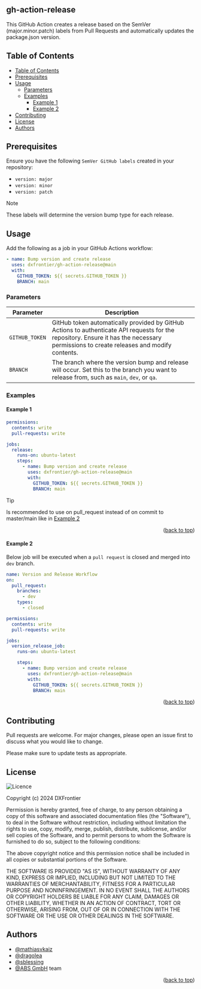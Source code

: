 <h2> gh-action-release </h2>

This GitHub Action creates a release based on the SemVer (major.minor.patch) labels from Pull Requests and automatically updates the package.json version.

## Table of Contents

- [Table of Contents](#table-of-contents)
- [Prerequisites](#prerequisites)
- [Usage](#usage)
  - [Parameters](#parameters)
  - [Examples](#examples)
    - [Example 1](#example-1)
    - [Example 2](#example-2)
- [Contributing](#contributing)
- [License](#license)
- [Authors](#authors)

## Prerequisites

Ensure you have the following `SemVer GitHub labels` created in your repository:

- `version: major`
- `version: minor`
- `version: patch`

> [!NOTE]
> These labels will determine the version bump type for each release.

## Usage

Add the following as a job in your GitHub Actions workflow:

```yaml
- name: Bump version and create release
  uses: dxfrontier/gh-action-release@main
  with:
    GITHUB_TOKEN: ${{ secrets.GITHUB_TOKEN }}
    BRANCH: main
```

### Parameters

| Parameter      | Description                                                                                                                                                                            |
| -------------- | -------------------------------------------------------------------------------------------------------------------------------------------------------------------------------------- |
| `GITHUB_TOKEN` | GitHub token automatically provided by GitHub Actions to authenticate API requests for the repository. Ensure it has the necessary permissions to create releases and modify contents. |
| `BRANCH`       | The branch where the version bump and release will occur. Set this to the branch you want to release from, such as `main`, `dev`, or `qa`.                                             |

### Examples

#### Example 1

```yaml
permissions:
  contents: write
  pull-requests: write

jobs:
  release:
    runs-on: ubuntu-latest
    steps:
      - name: Bump version and create release
        uses: dxfrontier/gh-action-release@main
        with:
          GITHUB_TOKEN: ${{ secrets.GITHUB_TOKEN }}
          BRANCH: main
```

> [!TIP]
> Is recommended to use on pull_request instead of on commit to master/main like in [Example 2](#example-2)

<p align="right">(<a href="#table-of-contents">back to top</a>)</p>

#### Example 2

Below job will be executed when a `pull request` is closed and merged into `dev` branch.

```yaml
name: Version and Release Workflow
on:
  pull_request:
    branches:
      - dev
    types:
      - closed

permissions:
  contents: write
  pull-requests: write

jobs:
  version_release_job:
    runs-on: ubuntu-latest

    steps:
      - name: Bump version and create release
        uses: dxfrontier/gh-action-release@main
        with:
          GITHUB_TOKEN: ${{ secrets.GITHUB_TOKEN }}
          BRANCH: main
```

<p align="right">(<a href="#table-of-contents">back to top</a>)</p>

## Contributing

Pull requests are welcome. For major changes, please open an issue first
to discuss what you would like to change.

Please make sure to update tests as appropriate.

## License

![Licence](https://img.shields.io/github/license/Ileriayo/markdown-badges?style=for-the-badge)

Copyright (c) 2024 DXFrontier

Permission is hereby granted, free of charge, to any person obtaining a copy
of this software and associated documentation files (the "Software"), to deal
in the Software without restriction, including without limitation the rights
to use, copy, modify, merge, publish, distribute, sublicense, and/or sell
copies of the Software, and to permit persons to whom the Software is
furnished to do so, subject to the following conditions:

The above copyright notice and this permission notice shall be included in all
copies or substantial portions of the Software.

THE SOFTWARE IS PROVIDED "AS IS", WITHOUT WARRANTY OF ANY KIND, EXPRESS OR
IMPLIED, INCLUDING BUT NOT LIMITED TO THE WARRANTIES OF MERCHANTABILITY,
FITNESS FOR A PARTICULAR PURPOSE AND NONINFRINGEMENT. IN NO EVENT SHALL THE
AUTHORS OR COPYRIGHT HOLDERS BE LIABLE FOR ANY CLAIM, DAMAGES OR OTHER
LIABILITY, WHETHER IN AN ACTION OF CONTRACT, TORT OR OTHERWISE, ARISING FROM,
OUT OF OR IN CONNECTION WITH THE SOFTWARE OR THE USE OR OTHER DEALINGS IN THE
SOFTWARE.

## Authors

- [@mathiasvkaiz](https://github.com/mathiasvkaiz)
- [@dragolea](https://github.com/dragolea)
- [@sblessing](https://github.com/sblessing)
- [@ABS GmbH](https://www.abs-gmbh.de/) team

<p align="right">(<a href="#table-of-contents">back to top</a>)</p>
